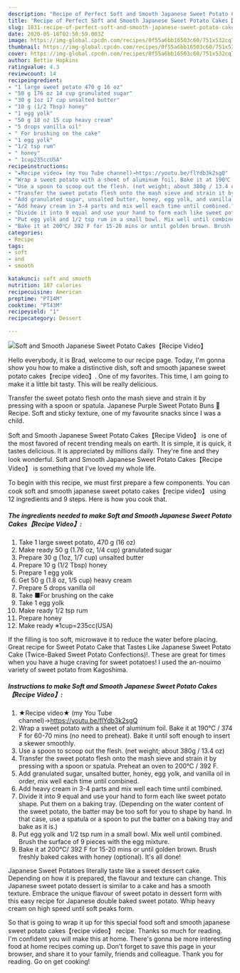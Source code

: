 ```yaml
---
description: "Recipe of Perfect Soft and Smooth Japanese Sweet Potato Cakes【Recipe Video】"
title: "Recipe of Perfect Soft and Smooth Japanese Sweet Potato Cakes【Recipe Video】"
slug: 1831-recipe-of-perfect-soft-and-smooth-japanese-sweet-potato-cakesrecipe-video
date: 2020-05-18T02:50:59.003Z
image: https://img-global.cpcdn.com/recipes/0f55a6bb16503c60/751x532cq70/soft-and-smooth-japanese-sweet-potato-cakesrecipe-video-recipe-main-photo.jpg
thumbnail: https://img-global.cpcdn.com/recipes/0f55a6bb16503c60/751x532cq70/soft-and-smooth-japanese-sweet-potato-cakesrecipe-video-recipe-main-photo.jpg
cover: https://img-global.cpcdn.com/recipes/0f55a6bb16503c60/751x532cq70/soft-and-smooth-japanese-sweet-potato-cakesrecipe-video-recipe-main-photo.jpg
author: Bettie Hopkins
ratingvalue: 4.3
reviewcount: 14
recipeingredient:
- "1 large sweet potato 470 g 16 oz"
- "50 g 176 oz 14 cup granulated sugar"
- "30 g 1oz 17 cup unsalted butter"
- "10 g (1/2 Tbsp) honey"
- "1 egg yolk"
- "50 g 18 oz 15 cup heavy cream"
- "5 drops vanilla oil"
- " For brushing on the cake"
- "1 egg yolk"
- "1/2 tsp rum"
- " honey"
- " 1cup235ccUSA"
recipeinstructions:
- "★Recipe video★ (my You Tube channel)→https://youtu.be/flYdb3k2sgQ"
- "Wrap a sweet potato with a sheet of aluminum foil. Bake it at 190℃ / 374 F for 60-70 mins (no need to preheat). Bake it until soft enough to insert a skewer smoothly."
- "Use a spoon to scoop out the flesh. (net weight; about 380g / 13.4 oz)"
- "Transfer the sweet potato flesh onto the mash sieve and strain it by pressing with a spoon or spatula. Preheat an oven to 200℃ / 392 F."
- "Add granulated sugar, unsalted butter, honey, egg yolk, and vanilla oil in order, mix well each time until combined."
- "Add heavy cream in 3-4 parts and mix well each time until combined."
- "Divide it into 9 equal and use your hand to form each like sweet potato shape. Put them on a baking tray. (Depending on the water content of the sweet potato, the batter may be too soft for you to shape by hand. In that case, use a spatula or a spoon to put the batter on a baking tray and bake as it is.)"
- "Put egg yolk and 1/2 tsp rum in a small bowl. Mix well until combined. Brush the surface of 9 pieces with the egg mixture."
- "Bake it at 200℃/ 392 F for 15-20 mins or until golden brown. Brush freshly baked cakes with honey (optional). It&#39;s all done!"
categories:
- Recipe
tags:
- soft
- and
- smooth

katakunci: soft and smooth 
nutrition: 187 calories
recipecuisine: American
preptime: "PT14M"
cooktime: "PT43M"
recipeyield: "1"
recipecategory: Dessert

---
```



![Soft and Smooth Japanese Sweet Potato Cakes【Recipe Video】](https://img-global.cpcdn.com/recipes/0f55a6bb16503c60/751x532cq70/soft-and-smooth-japanese-sweet-potato-cakesrecipe-video-recipe-main-photo.jpg)

Hello everybody, it is Brad, welcome to our recipe page. Today, I'm gonna show you how to make a distinctive dish, soft and smooth japanese sweet potato cakes【recipe video】. One of my favorites. This time, I am going to make it a little bit tasty. This will be really delicious.

Transfer the sweet potato flesh onto the mash sieve and strain it by pressing with a spoon or spatula. Japanese Purple Sweet Potato Buns 🍞 Recipe. Soft and sticky texture, one of my favourite snacks since I was a child.

Soft and Smooth Japanese Sweet Potato Cakes【Recipe Video】 is one of the most favored of recent trending meals on earth. It is simple, it is quick, it tastes delicious. It is appreciated by millions daily. They're fine and they look wonderful. Soft and Smooth Japanese Sweet Potato Cakes【Recipe Video】 is something that I've loved my whole life.


To begin with this recipe, we must first prepare a few components. You can cook soft and smooth japanese sweet potato cakes【recipe video】 using 12 ingredients and 9 steps. Here is how you cook that.

<!--inarticleads1-->

##### The ingredients needed to make Soft and Smooth Japanese Sweet Potato Cakes【Recipe Video】:

1. Take 1 large sweet potato, 470 g (16 oz)
1. Make ready 50 g (1.76 oz, 1/4 cup) granulated sugar
1. Prepare 30 g (1oz, 1/7 cup) unsalted butter
1. Prepare 10 g (1/2 Tbsp) honey
1. Prepare 1 egg yolk
1. Get 50 g (1.8 oz, 1/5 cup) heavy cream
1. Prepare 5 drops vanilla oil
1. Take  ■For brushing on the cake
1. Take 1 egg yolk
1. Make ready 1/2 tsp rum
1. Prepare  honey
1. Make ready  ※1cup=235cc(USA)


If the filling is too soft, microwave it to reduce the water before placing. Great recipe for Sweet Potato Cake that Tastes Like Japanese Sweet Potato Cake (Twice-Baked Sweet Potato Confections)!. These are great for times when you have a huge craving for sweet potatoes! I used the an-nouimo variety of sweet potato from Kagoshima. 

<!--inarticleads2-->

##### Instructions to make Soft and Smooth Japanese Sweet Potato Cakes【Recipe Video】:

1. ★Recipe video★ (my You Tube channel)→https://youtu.be/flYdb3k2sgQ
1. Wrap a sweet potato with a sheet of aluminum foil. Bake it at 190℃ / 374 F for 60-70 mins (no need to preheat). Bake it until soft enough to insert a skewer smoothly.
1. Use a spoon to scoop out the flesh. (net weight; about 380g / 13.4 oz)
1. Transfer the sweet potato flesh onto the mash sieve and strain it by pressing with a spoon or spatula. Preheat an oven to 200℃ / 392 F.
1. Add granulated sugar, unsalted butter, honey, egg yolk, and vanilla oil in order, mix well each time until combined.
1. Add heavy cream in 3-4 parts and mix well each time until combined.
1. Divide it into 9 equal and use your hand to form each like sweet potato shape. Put them on a baking tray. (Depending on the water content of the sweet potato, the batter may be too soft for you to shape by hand. In that case, use a spatula or a spoon to put the batter on a baking tray and bake as it is.)
1. Put egg yolk and 1/2 tsp rum in a small bowl. Mix well until combined. Brush the surface of 9 pieces with the egg mixture.
1. Bake it at 200℃/ 392 F for 15-20 mins or until golden brown. Brush freshly baked cakes with honey (optional). It&#39;s all done!


Japanese Sweet Potatoes literally taste like a sweet dessert cake. Depending on how it is prepared, the flavour and texture can change. This Japanese sweet potato dessert is similar to a cake and has a smooth texture. Embrace the unique flavour of sweet potato in dessert form with this easy recipe for Japanese double baked sweet potato. Whip heavy cream on high speed until soft peaks form. 

So that is going to wrap it up for this special food soft and smooth japanese sweet potato cakes【recipe video】 recipe. Thanks so much for reading. I'm confident you will make this at home. There's gonna be more interesting food at home recipes coming up. Don't forget to save this page in your browser, and share it to your family, friends and colleague. Thank you for reading. Go on get cooking!
